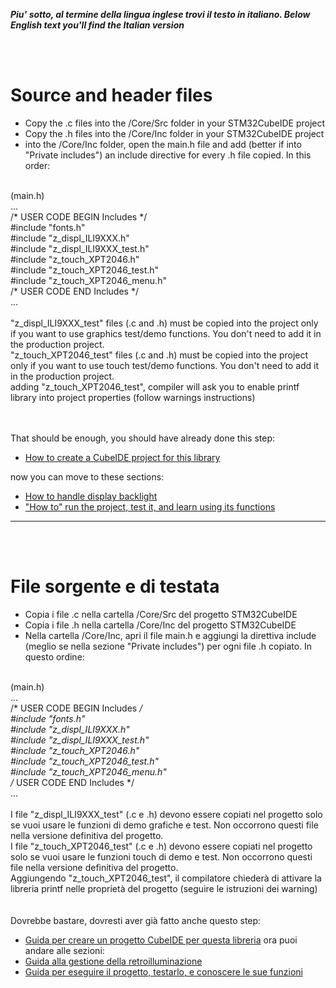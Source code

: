 _**Piu' sotto, al termine della lingua inglese trovi il testo in italiano. </i>**_
_**Below English text you'll find the Italian version</i>**_

<br>
<br>

# Source and header files

- Copy the .c files into the /Core/Src folder in your STM32CubeIDE project
- Copy the .h files into the /Core/Inc folder in your STM32CubeIDE project
- into the /Core/Inc folder, open the main.h file and add (better if into "Private includes") an include directive for every .h file copied. In this order:<br>
<br>
(main.h)<br>
...<br>
/* USER CODE BEGIN Includes */<br>
#include "fonts.h"<br>
#include "z_displ_ILI9XXX.h"<br>
#include "z_displ_ILI9XXX_test.h"<br>
#include "z_touch_XPT2046.h"<br>
#include "z_touch_XPT2046_test.h"<br>
#include "z_touch_XPT2046_menu.h"<br>
/* USER CODE END Includes */<br>
...<br>
<br>
"z_displ_ILI9XXX_test" files (.c and .h) must be copied into the project only if you want to use graphics test/demo functions. You don't need to add it in the production project.<br>
"z_touch_XPT2046_test" files (.c and .h) must be copied into the project only if you want to use touch test/demo functions. You don't need to add it in the production project.<br>
adding "z_touch_XPT2046_test", compiler will ask you to enable printf library into project properties (follow warnings instructions) <br>
<br>
<br>


That should be enough, you should have already done this step:
- [How to create a CubeIDE project for this library](../HOWTO)

now you can move to these sections:
- [How to handle display backlight](../BACKLIGHT)
- ["How to" run the project, test it, and learn using its functions](./HELLO_WORLD)



---

<br>
<br>

# File sorgente e di testata

- Copia i file .c nella cartella /Core/Src del progetto STM32CubeIDE
- Copia i file .h nella cartella /Core/Inc del progetto STM32CubeIDE
- Nella cartella /Core/Inc, apri il file main.h e aggiungi la direttiva include (meglio se nella sezione "Private includes") per ogni file .h copiato. In questo ordine:<br>

<br>(main.h)
<br>...
<br>/* USER CODE BEGIN Includes */
<br>#include "fonts.h"
<br>#include "z_displ_ILI9XXX.h"
<br>#include "z_displ_ILI9XXX_test.h"
<br>#include "z_touch_XPT2046.h"
<br>#include "z_touch_XPT2046_test.h"
<br>#include "z_touch_XPT2046_menu.h"
<br>/* USER CODE END Includes */
<br>...
<br>
<br>
I file "z_displ_ILI9XXX_test" (.c e .h) devono essere copiati nel progetto solo se vuoi usare le funzioni di demo grafiche e test. Non occorrono questi file nella versione definitiva del progetto.<br>
I file "z_touch_XPT2046_test" (.c e .h) devono essere copiati nel progetto solo se vuoi usare le funzioni touch di demo e test. Non occorrono questi file nella versione definitiva del progetto.<br>
Aggiungendo "z_touch_XPT2046_test", il compilatore chiederà di attivare la libreria printf nelle proprietà del progetto  (seguire le istruzioni dei warning)<br> 
<br>
<br>
Dovrebbe bastare, dovresti aver già fatto anche questo step:
- [Guida per creare un progetto CubeIDE per questa libreria](../HOWTO)
ora puoi andare alle sezioni:
- [Guida alla gestione della retroilluminazione](../BACKLIGHT)
- [Guida per eseguire il progetto, testarlo, e conoscere le sue funzioni](./HELLO_WORLD)




